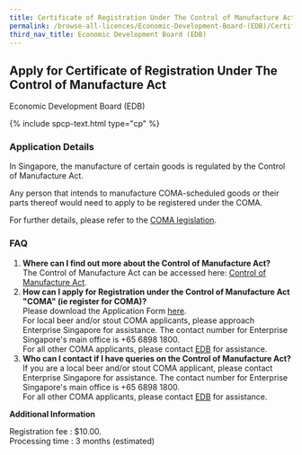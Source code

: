 ```yaml
---
title: Certificate of Registration Under The Control of Manufacture Act
permalink: /browse-all-licences/Economic-Development-Board-(EDB)/Certificate-of-Registration-Under-The-Control-of-Manufacture-Act
third_nav_title: Economic Development Board (EDB)
---
```


## Apply for Certificate of Registration Under The Control of Manufacture Act

Economic Development Board (EDB)

{% include spcp-text.html type="cp" %}

<H3>Application Details</H3>

<p>In Singapore, the manufacture of certain goods is regulated by the Control of Manufacture Act.</p>
<p>Any person that intends to manufacture COMA-scheduled goods or their parts thereof would need to apply to be registered under the COMA.</p>
<p>For further details, please refer to the <a href="https://sso.agc.gov.sg/Act/CMA1959" target="_blank" rel="noopener">COMA legislation</a>.</p>
<h3>FAQ</h3>
<ol>
<li><strong>Where can I find out more about the Control of Manufacture Act?</strong><br>The Control of Manufacture Act can be accessed here: <a href="https://sso.agc.gov.sg/Act/CMA1959" target="_blank" rel="noopener">Control of Manufacture Act</a>.</li>
<li><strong>How can I apply for Registration under the Control of Manufacture Act "COMA" (ie register for COMA)?</strong><strong><br></strong>Please download the Application Form <a title="" href="https://www.edb.gov.sg/content/dam/edb-en/how-we-help/incentive-and-schemes/COMA-Application-Form.docx" target="_blank" rel="noopener">here</a>.<strong><br></strong>For local beer and/or stout COMA applicants, please approach Enterprise Singapore for assistance. The contact number for Enterprise Singapore's main office is +65 6898 1800.<br>For all other COMA applicants, please contact <a title="" href="https://www.edb.gov.sg/en/contact/contact-us.html" target="_blank" rel="noopener">EDB</a> for assistance.</li>
<li><strong>Who can I contact if I have queries on the Control of Manufacture Act?<br></strong>If you are a local beer and/or stout COMA applicant, please contact Enterprise Singapore for assistance. The contact number for Enterprise Singapore's main office is +65 6898 1800.<br>For all other COMA applicants, please contact <a title="" href="https://www.edb.gov.sg/en/contact/contact-us.html" target="_blank" rel="noopener">EDB</a> for assistance.</li>
</ol>

<strong>Additional Information</strong>

<p>Registration fee : $10.00.<br />Processing time : 3 months (estimated)</p>


